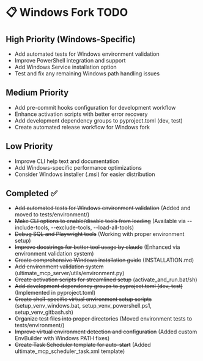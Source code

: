 # 📋 Windows Fork TODO

## High Priority (Windows-Specific)
* Add automated tests for Windows environment validation
* Improve PowerShell integration and support  
* Add Windows Service installation option
* Test and fix any remaining Windows path handling issues

## Medium Priority
* Add pre-commit hooks configuration for development workflow
* Enhance activation scripts with better error recovery
* Add development dependency groups to pyproject.toml (dev, test)
* Create automated release workflow for Windows fork

## Low Priority  
* Improve CLI help text and documentation
* Add Windows-specific performance optimizations
* Consider Windows installer (.msi) for easier distribution

## Completed ✅
* ~~Add automated tests for Windows environment validation~~ (Added and moved to tests/environment/)
* ~~Make CLI options to enable/disable tools from loading~~ (Available via --include-tools, --exclude-tools, --load-all-tools)
* ~~Debug SQL and Playwright tools~~ (Working with proper environment setup)
* ~~Improve docstrings for better tool usage by claude~~ (Enhanced via environment validation system)
* ~~Create comprehensive Windows installation guide~~ (INSTALLATION.md)
* ~~Add environment validation system~~ (ultimate_mcp_server/utils/environment.py)
* ~~Create activation scripts for streamlined setup~~ (activate_and_run.bat/sh)
* ~~Add development dependency groups to pyproject.toml (dev, test)~~ (Implemented in pyproject.toml)
* ~~Create shell-specific virtual environment setup scripts~~ (setup_venv_windows.bat, setup_venv_powershell.ps1, setup_venv_gitbash.sh)
* ~~Organize test files into proper directories~~ (Moved environment tests to tests/environment/)
* ~~Improve virtual environment detection and configuration~~ (Added custom EnvBuilder with Windows PATH fixes)
* ~~Create Task Scheduler template for auto-start~~ (Added ultimate_mcp_scheduler_task.xml template)
